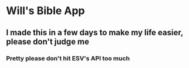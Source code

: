 # Will's Bible App
## I made this in a few days to make my life easier, please don't judge me
### Pretty please don't hit ESV's API too much
